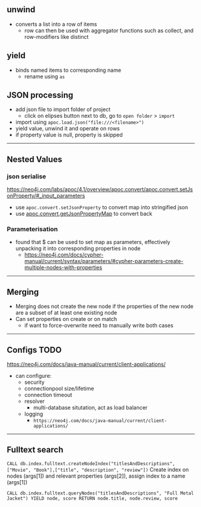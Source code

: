 ```toc
```
## unwind
- converts a list into a row of items
	- row can then be used with aggregator functions such as collect, and row-modifiers like distinct
## yield
- binds named items to corresponding name
	- rename using `as`
## JSON processing
- add json file to import folder of project
	- click on elipses button next to db, go to `open folder` > `import`
- import using `apoc.load.json("file:///<filename>")`
- yield value, unwind it and operate on rows
- if property value is null, property is skipped
---
## Nested Values
### json serialise
https://neo4j.com/labs/apoc/4.1/overview/apoc.convert/apoc.convert.setJsonProperty/#_input_parameters
- use `apoc.convert.setJsonProperty` to convert map into stringified json
- use [apoc.convert.getJsonPropertyMap](https://neo4j.com/labs/apoc/4.1/overview/apoc.convert/apoc.convert.getJsonPropertyMap/) to convert back
### Parameterisation
- found that $ can be used to set map as parameters, effectively unpacking it into corresponding properties in node
	- https://neo4j.com/docs/cypher-manual/current/syntax/parameters/#cypher-parameters-create-multiple-nodes-with-properties
---
## Merging
- Merging does not create the new node if the properties of the new node are a subset of at least one existing node
- Can set properties on create or on match
	- if want to force-overwrite need to manually write both cases
---
## Configs TODO
https://neo4j.com/docs/java-manual/current/client-applications/
- can configure:
	- security
	- connectionpool size/lifetime
	- connection timeout
	-  resolver
		- multi-database situtation, act as load balancer
	- logging
		- `https://neo4j.com/docs/java-manual/current/client-applications/`
---
## Fulltext search
`CALL db.index.fulltext.createNodeIndex("titlesAndDescriptions",["Movie", "Book"],["title", "description", "review"])`
Create index on nodes (args[1]) and relevant properties (args[2]), assign index to a name (args[1]) 

`CALL db.index.fulltext.queryNodes("titlesAndDescriptions", "Full Metal Jacket") YIELD node, score RETURN node.title, node.review, score`